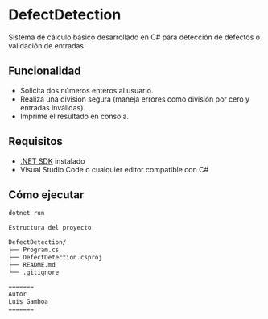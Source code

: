 # DefectDetection

Sistema de cálculo básico desarrollado en C# para detección de defectos o validación de entradas.

## Funcionalidad

- Solicita dos números enteros al usuario.
- Realiza una división segura (maneja errores como división por cero y entradas inválidas).
- Imprime el resultado en consola.

## Requisitos

- [.NET SDK](https://dotnet.microsoft.com/en-us/download) instalado
- Visual Studio Code o cualquier editor compatible con C#

## Cómo ejecutar

```bash
dotnet run

Estructura del proyecto

DefectDetection/
├── Program.cs
├── DefectDetection.csproj
├── README.md
└── .gitignore

=======
Autor
Luis Gamboa
=======

